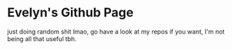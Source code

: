 # Evelyn's Github Page

just doing random shit lmao, go have a look at my repos if you want, I'm not being all that useful tbh.
